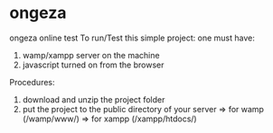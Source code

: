 # ongeza
ongeza online test
To run/Test this simple project:
one must have:
1. wamp/xampp server on the machine
2. javascript turned on from the browser

Procedures:
1. download and unzip the project folder
2. put the project to the public directory of your server
  => for wamp (/wamp/www/)
  => for xampp (/xampp/htdocs/)
